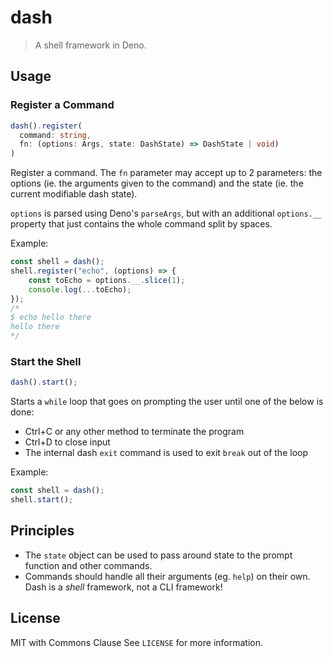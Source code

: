 # dash

> A shell framework in Deno.

## Usage

### Register a Command

```ts
dash().register(
  command: string,
  fn: (options: Args, state: DashState) => DashState | void)
)
```

Register a command. The `fn` parameter may accept up to 2 parameters: the options (ie. the arguments given to the command) and the state (ie. the current modifiable dash state).

`options` is parsed using Deno's `parseArgs`, but with an additional `options.__` property that just contains the whole command split by spaces.

Example:

```ts
const shell = dash();
shell.register("echo", (options) => {
	const toEcho = options.__.slice(1);
	console.log(...toEcho);
});
/*
$ echo hello there
hello there
*/
```

### Start the Shell

```ts
dash().start();
```

Starts a `while` loop that goes on prompting the user until one of the below is done:

- Ctrl+C or any other method to terminate the program
- Ctrl+D to close input
- The internal dash `exit` command is used to exit `break` out of the loop

Example:

```ts
const shell = dash();
shell.start();
```

## Principles

- The `state` object can be used to pass around state to the prompt function and other commands.
- Commands should handle all their arguments (eg. `help`) on their own. Dash is a _shell_ framework, not a CLI framework!

## License

MIT with Commons Clause
See `LICENSE` for more information.
